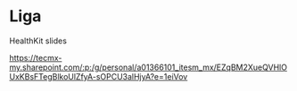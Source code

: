 # Liga
HealthKit slides


https://tecmx-my.sharepoint.com/:p:/g/personal/a01366101_itesm_mx/EZqBM2XueQVHlOUxKBsFTegBlkoUlZfyA-sOPCU3alHjyA?e=1eiVov
